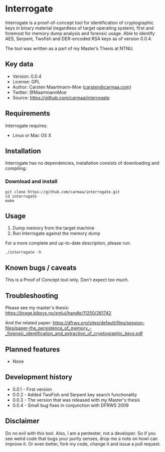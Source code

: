 Interrogate
===========

Interrogate is a proof-of-concept tool for identification of cryptographic keys
in binary material (regardless of target operating system), first and foremost
for memory dump analysis and forensic usage. Able to identify AES, Serpent, 
Twofish and DER-encoded RSA keys as of version 0.0.4. 

The tool was written as a part of my Master’s Thesis at NTNU.


Key data
--------

 * Version: 0.0.4
 * License: GPL
 * Author: 	Carsten Maartmann-Moe (carsten@carmaa.com)
 * Twitter: @MaartmannMoe
 * Source: 	https://github.com/carmaa/interrogate


Requirements
------------

Interrogate requires:

 * Linux or Mac OS X


Installation
------------

Interrogate has no dependencies, installation consists of downloading and
compiling:

### Download and install

	git clone https://github.com/carmaa/interrogate.git
	cd interrogate
	make


Usage
-----

 1. Dump memory from the target machine
 2. Run Interrogate against the memory dump

For a more complete and up-to-date description, please run:

	./interrogate -h


Known bugs / caveats
--------------------

This is a Proof of Concept tool only. Don't expect too much.


Troubleshooting
---------------

Please see my master's thesis: https://brage.bibsys.no/xmlui/handle/11250/261742

And the related paper: https://dfrws.org/sites/default/files/session-files/paper-the_persistence_of_memory_-_forensic_identification_and_extraction_of_cryptographic_keys.pdf


Planned features
----------------

 * None
 
 
Development history
-------------------
 
 * 0.0.1 - First version
 * 0.0.2 - Added TwoFish and Serpent key search functionality
 * 0.0.3 - The version that was released with my Master's thesis
 * 0.0.4 - Small bug fixes in conjunction with DFRWS 2009
 
 
Disclaimer
----------
Do no evil with this tool. Also, I am a pentester, not a developer. So if you
see weird code that bugs your purity senses, drop me a note on howI can improve 
it. Or even better, fork my code, change it and issue a pull request.
